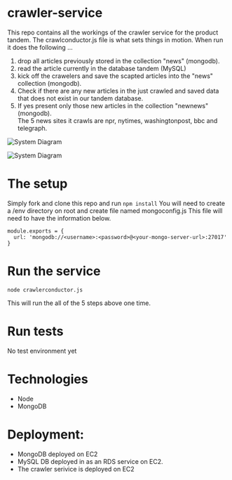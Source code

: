# crawler-service
This repo contains all the workings of the crawler service for the product tandem.
The crawlconductor.js file is what sets things in motion.
When run it does the following ...  
1. drop all articles previously stored in the collection "news" (mongodb).  
2. read the article currently in the database tandem (MySQL)  
3. kick off the crawelers and save the scapted articles into the "news" collection (mongodb).  
4. Check if there are any new articles in the just crawled and saved data that does not exist in our tandem database.  
5. If yes present only those new articles in the collection "newnews" (mongodb).  
The 5 news sites it crawls are npr, nytimes, washingtonpost, bbc and telegraph.  

![System Diagram](https://github.com/kanimuni/crawlerservice/blob/master/pics/diagram1.jpg "High Level Diagram")

![System Diagram](https://github.com/kanimuni/crawlerservice/blob/master/pics/diagram2.jpg "High Level Diagram")



# The setup
Simply fork and clone this repo and run `npm install`
You will need to create a /env directory on root and create file named mongoconfig.js
This file will need to have the information below.

```
module.exports = {
  url: 'mongodb://<username>:<password>@<your-mongo-server-url>:27017'
}
```
# Run the service

```
node crawlerconductor.js
```
This will run the all of the 5 steps above one time.

# Run tests
No test environment yet

# Technologies
- Node
- MongoDB 

# Deployment:
- MongoDB deployed on EC2
- MySQL DB deployed in as an RDS service on EC2.
- The crawler serivice is deployed on EC2
